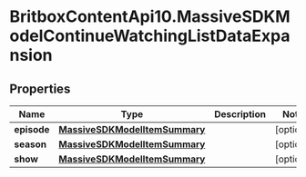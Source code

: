 # BritboxContentApi10.MassiveSDKModelContinueWatchingListDataExpansion

## Properties
Name | Type | Description | Notes
------------ | ------------- | ------------- | -------------
**episode** | [**MassiveSDKModelItemSummary**](MassiveSDKModelItemSummary.md) |  | [optional] 
**season** | [**MassiveSDKModelItemSummary**](MassiveSDKModelItemSummary.md) |  | [optional] 
**show** | [**MassiveSDKModelItemSummary**](MassiveSDKModelItemSummary.md) |  | [optional] 


